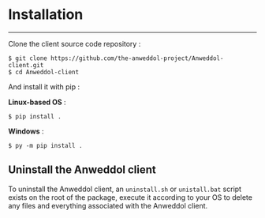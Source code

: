 # Installation
---

Clone the client source code repository : 
```
$ git clone https://github.com/the-anweddol-project/Anweddol-client.git
$ cd Anweddol-client
```

And install it with pip :

**Linux-based OS** : 
```
$ pip install .
```

**Windows** :
```
$ py -m pip install . 
```

## Uninstall the Anweddol client

To uninstall the Anweddol client, an `uninstall.sh` or `unistall.bat` script exists on the root of the package, execute it according to your OS to delete any files and everything associated with the Anweddol client.
